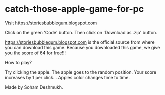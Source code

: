 # catch-those-apple-game-for-pc



Visit https://storiesbubblegum.blogspot.com

Click on the green 'Code' button. Then click on 'Download as .zip' button. 

https://storiesbubblegum.blogspot.com is the official source from where you can download this game.
Because you downloaded this game, we give you the score of 64 for free!!!


How to play?

Try clicking the apple. The apple goes to the random position. Your score increases by 1 per click... Apples color changes time to time.

Made by Soham Deshmukh.
